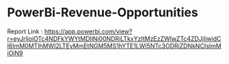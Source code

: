 # PowerBi-Revenue-Opportunities

Report Link : https://app.powerbi.com/view?r=eyJrIjoiOTc4NDFkYWYtMDllNi00NDRiLTkxYzItMzEzZWIwZTc4ZDJjIiwidCI6ImM0MTlhMWI2LTEyMmEtNGM5MS1hYTE1LWI5NTc3ODRiZDNkNCIsImMiOjN9
